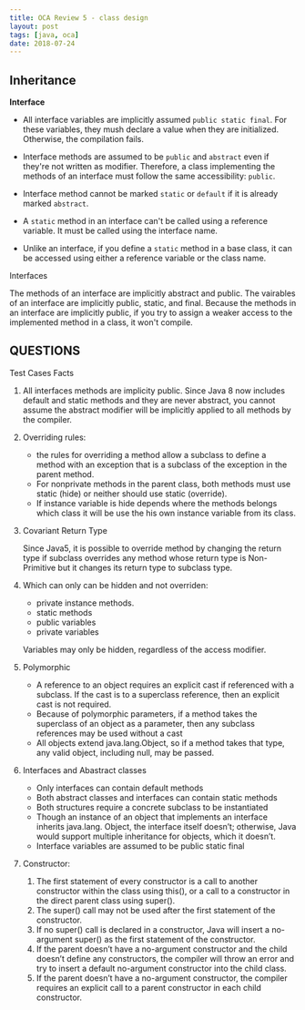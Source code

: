 ```yaml
---
title: OCA Review 5 - class design
layout: post
tags: [java, oca]
date: 2018-07-24
---
```



## Inheritance

**Interface**

- All interface variables are implicitly assumed `public static final`. For
  these variables, they mush declare a value when they are initialized.
  Otherwise, the compilation fails.

- Interface methods are assumed to be `public` and `abstract` even if they're
  not written as modifier. Therefore, a class implementing the methods of an
  interface must follow the same accessibility: `public`.
- Interface method cannot be marked `static` or `default` if it is already
  marked `abstract`.
- A `static` method in an interface can't be called using a reference variable.
  It must be called using the interface name.
- Unlike an interface, if you define a `static` method in a base class, it can
  be accessed using either a reference variable or the class name.

 
Interfaces

The methods of an interface are implicitly abstract and public.
The vairables of an interface are implicitly public, static, and final.
Because the methods in an interface are implicitly public, if you try to assign a weaker access to the implemented method in a class, it won't compile.

## QUESTIONS

Test Cases Facts


1. All interfaces methods are implicity public. Since Java 8 now includes default and static
   methods and they are never abstract, you cannot assume the abstract modifier will be
   implicitly applied to all methods by the compiler.

2. Overriding rules:

	- the rules for overriding a method allow a subclass to define a method with an 
	exception that is a subclass of the exception in the parent method.
	- For nonprivate methods in the parent class, both methods must use static
	 (hide) or neither should use static (override).
	-  If instance variable is hide depends where the methods belongs which class it will be use the his own instance variable
	from its class.

3. Covariant Return Type
	
	Since Java5, it is possible to override method by changing the return type if subclass overrides any method 
	whose return type is Non-Primitive but it changes its return type to subclass type.

4. Which can only can be hidden and not overriden:

	- private instance methods.
	- static methods
	- public variables
	- private variables

	Variables may only be hidden, regardless of the access modifier.

5. Polymorphic

	- A reference to an object requires an explicit cast if referenced with a subclass.
	If the cast is to a superclass reference, then an explicit cast is not required.
	- Because of polymorphic parameters, if a method takes the superclass of
	an object as a parameter, then any subclass references may be used without a cast
	- All objects extend java.lang.Object, so if a method takes that
	type, any valid object, including null, may be passed.

6. Interfaces and Abastract classes

	- Only interfaces can contain default methods
	- Both abstract classes and interfaces can contain static methods
	- Both structures require a concrete subclass to be instantiated
	- Though an instance of an object that implements an interface inherits java.lang.
	Object, the interface itself doesn’t; otherwise, Java would support multiple inheritance
	for objects, which it doesn’t.
	- Interface variables are assumed to be public static final

7. Constructor:

	1. The first statement of every constructor is a call to another constructor within the class
	using this(), or a call to a constructor in the direct parent class using super().
	2. The super() call may not be used after the first statement of the constructor.
	3. If no super() call is declared in a constructor, Java will insert a no-argument super()
	as the first statement of the constructor.
	4. If the parent doesn’t have a no-argument constructor and the child doesn’t define any
	constructors, the compiler will throw an error and try to insert a default no-argument
	constructor into the child class.
	5. If the parent doesn’t have a no-argument constructor, the compiler requires an explicit
	call to a parent constructor in each child constructor.
